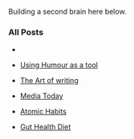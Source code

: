 Building a second brain here below.

### All Posts

- 
- [Using Humour as a tool](Humour/Humour.md)

- [The Art of writing](Storytelling/Story.md)

-  [Media Today](Media/Media.md)

-  [Atomic Habits](Productivity/Habits.md)

-  [Gut Health Diet](Health/Diet.md)